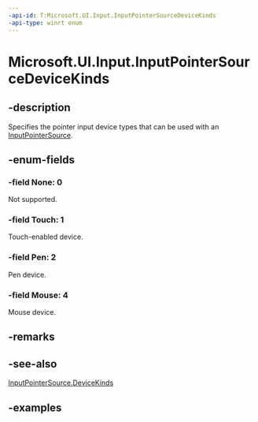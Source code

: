 ```yaml
---
-api-id: T:Microsoft.UI.Input.InputPointerSourceDeviceKinds
-api-type: winrt enum
---
```


# Microsoft.UI.Input.InputPointerSourceDeviceKinds

<!--
public enum InputPointerSourceDeviceKinds
-->

## -description

Specifies the pointer input device types that can be used with an [InputPointerSource](inputpointersource.md).

## -enum-fields

### -field None: 0

Not supported.

### -field Touch: 1

Touch-enabled device.

### -field Pen: 2

Pen device.

### -field Mouse: 4

Mouse device.

## -remarks

## -see-also

[InputPointerSource.DeviceKinds](inputpointersource_devicekinds.md)

## -examples
